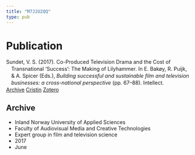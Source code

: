 ```yaml
---
title: "M7J2U2QQ"
type: pub
---
```

<h1>Publication</h1>
<article id="csl-bib-container-M7J2U2QQ" class="csl-bib-container">
  <div class="csl-bib-body" style="line-height: 1.35; padding-left: 1em; text-indent:-1em;">
  <div class="csl-entry">Sundet, V. S. (2017). Co-Produced Television Drama and the Cost of Transnational &#x2018;Success&#x2019;: The Making of Lilyhammer. In E. Bak&#xF8;y, R. Puijk, &amp; A. Spicer (Eds.), <i>Building successful and sustainable film and television businesses: a cross-national perspective</i> (pp. 67&#x2013;88). Intellect.</div>
</div>
  <div class="csl-bib-buttons">
    <a href="#taxonomy-article-M7J2U2QQ" class="csl-bib-button">Archive</a>
    <a href="https://app.cristin.no/results/show.jsf?id=1478985" alt="Cristin URL" class="csl-bib-button">Cristin</a>
    <a href="http://zotero.org/groups/5402882/items/M7J2U2QQ" alt="Zotero URL" class="csl-bib-button">Zotero</a>
  </div>
  <div id="csl-bib-meta-container-M7J2U2QQ"></div>
</article>
<div id="csl-bib-meta-M7J2U2QQ" class="csl-bib-meta">
  <article id="taxonomy-article-M7J2U2QQ" class="taxonomy-article">
    <h1>Archive</h1>
    <ul>
      <li>Inland Norway University of Applied Sciences</li>
      <li>Faculty of Audiovisual Media and Creative Technologies</li>
      <li>Expert group in film and television science</li>
      <li>2017</li>
      <li>June</li>
    </ul>
  </article>
</div>
